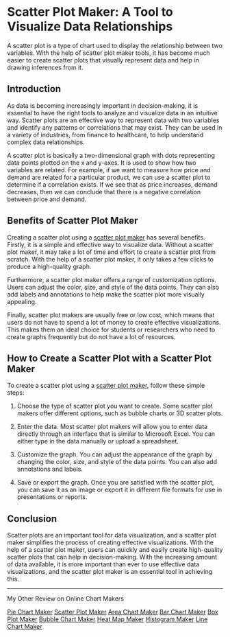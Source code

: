 # Scatter Plot Maker: A Tool to Visualize Data Relationships

A scatter plot is a type of chart used to display the relationship between two variables. With the help of scatter plot maker tools, it has become much easier to create scatter plots that visually represent data and help in drawing inferences from it.

## Introduction

As data is becoming increasingly important in decision-making, it is essential to have the right tools to analyze and visualize data in an intuitive way. Scatter plots are an effective way to represent data with two variables and identify any patterns or correlations that may exist. They can be used in a variety of industries, from finance to healthcare, to help understand complex data relationships.

A scatter plot is basically a two-dimensional graph with dots representing data points plotted on the x and y-axes. It is used to show how two variables are related. For example, if we want to measure how price and demand are related for a particular product, we can use a scatter plot to determine if a correlation exists. If we see that as price increases, demand decreases, then we can conclude that there is a negative correlation between price and demand.

## Benefits of Scatter Plot Maker

Creating a scatter plot using a [scatter plot maker](https://docs.kanaries.net/charts/scatter-plot-maker) has several benefits. Firstly, it is a simple and effective way to visualize data. Without a scatter plot maker, it may take a lot of time and effort to create a scatter plot from scratch. With the help of a scatter plot maker, it only takes a few clicks to produce a high-quality graph.

Furthermore, a scatter plot maker offers a range of customization options. Users can adjust the color, size, and style of the data points. They can also add labels and annotations to help make the scatter plot more visually appealing.

Finally, scatter plot makers are usually free or low cost, which means that users do not have to spend a lot of money to create effective visualizations. This makes them an ideal choice for students or researchers who need to create graphs frequently but do not have a lot of resources.

## How to Create a Scatter Plot with a Scatter Plot Maker

To create a scatter plot using a [scatter plot maker](https://chart-makers-jekyll.onrender.com/2023/05/22/scatter-plot-maker), follow these simple steps:

1. Choose the type of scatter plot you want to create. Some scatter plot makers offer different options, such as bubble charts or 3D scatter plots.

2. Enter the data. Most scatter plot makers will allow you to enter data directly through an interface that is similar to Microsoft Excel. You can either type in the data manually or upload a spreadsheet.

3. Customize the graph. You can adjust the appearance of the graph by changing the color, size, and style of the data points. You can also add annotations and labels.

4. Save or export the graph. Once you are satisfied with the scatter plot, you can save it as an image or export it in different file formats for use in presentations or reports.

## Conclusion

Scatter plots are an important tool for data visualization, and a scatter plot maker simplifies the process of creating effective visualizations. With the help of a scatter plot maker, users can quickly and easily create high-quality scatter plots that can help in decision-making. With the increasing amount of data available, it is more important than ever to use effective data visualizations, and the scatter plot maker is an essential tool in achieving this.

---

My Other Review on Online Chart Makers

[Pie Chart Maker](https://org-ssh-2.github.io/pie-chart-maker)
[Scatter Plot Maker](https://org-ssh-2.github.io/scatter-plot-maker)
[Area Chart Maker](https://org-ssh-2.github.io/area-chart-maker)
[Bar Chart Maker](https://org-ssh-2.github.io/bar-chart-maker)
[Box Plot Maker](https://org-ssh-2.github.io/box-plot-maker)
[Bubble Chart Maker](https://org-ssh-2.github.io/bubble-chart-maker)
[Heat Map Maker](https://org-ssh-2.github.io/heatmap-maker)
[Histogram Maker](https://org-ssh-2.github.io/histogram-maker)
[Line Chart Maker](https://org-ssh-2.github.io/line-chart-maker)
